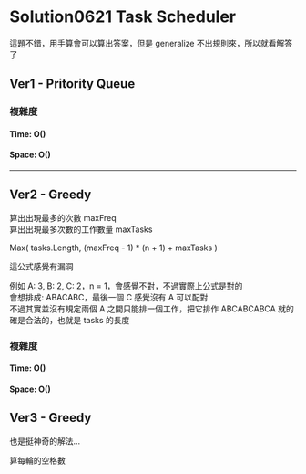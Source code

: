 # Solution0621 Task Scheduler

這題不錯，用手算會可以算出答案，但是 generalize 不出規則來，所以就看解答了

## Ver1 - Pritority Queue



### 複雜度

#### Time: O()


#### Space: O()

---

## Ver2 - Greedy

算出出現最多的次數 maxFreq  
算出出現最多次數的工作數量 maxTasks

Max( tasks.Length, (maxFreq - 1) * (n + 1) + maxTasks )

這公式感覺有漏洞

例如 A: 3, B: 2, C: 2，n = 1，會感覺不對，不過實際上公式是對的  
會想排成: ABACABC，最後一個 C 感覺沒有 A 可以配對  
不過其實並沒有規定兩個 A 之間只能排一個工作，把它排作 ABCABCABCA 就的確是合法的，也就是 tasks 的長度



### 複雜度

#### Time: O()


#### Space: O()

## Ver3 - Greedy

也是挺神奇的解法...

算每輪的空格數